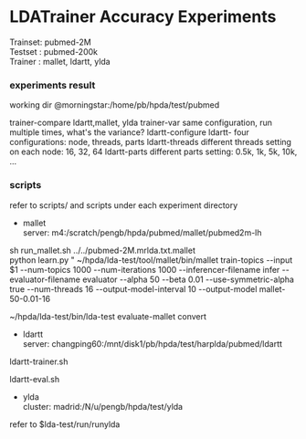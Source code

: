 LDATrainer Accuracy Experiments
================================
Trainset: pubmed-2M  
Testset : pubmed-200k  
Trainer : mallet, ldartt, ylda  

### experiments result  
working dir @morningstar:/home/pb/hpda/test/pubmed

trainer-compare
    ldartt,mallet, ylda
trainer-var
    same configuration, run multiple times, what's the variance?
ldartt-configure
    ldartt- four configurations: node, threads, parts
ldartt-threads
    different threads setting on each node: 16, 32, 64
ldartt-parts
    different parts setting: 0.5k, 1k, 5k, 10k, ...


### scripts
refer to scripts/ and scripts under each experiment directory

* mallet  
server: m4:/scratch/pengb/hpda/pubmed/mallet/pubmed2m-lh

sh run_mallet.sh ../../pubmed-2M.mrlda.txt.mallet  
python learn.py " ~/hpda/lda-test/tool/mallet/bin/mallet train-topics --input $1 --num-topics 1000 --num-iterations 1000 --inferencer-filename infer --evaluator-filename evaluator --alpha 50 --beta 0.01 --use-symmetric-alpha true --num-threads 16 --output-model-interval 10 --output-model mallet-50-0.01-16

~/hpda/lda-test/bin/lda-test evaluate-mallet convert

* ldartt  
server: changping60:/mnt/disk1/pb/hpda/test/harplda/pubmed/ldartt

ldartt-trainer.sh

ldartt-eval.sh

* ylda  
cluster: madrid:/N/u/pengb/hpda/test/ylda

refer to $lda-test/run/runylda


